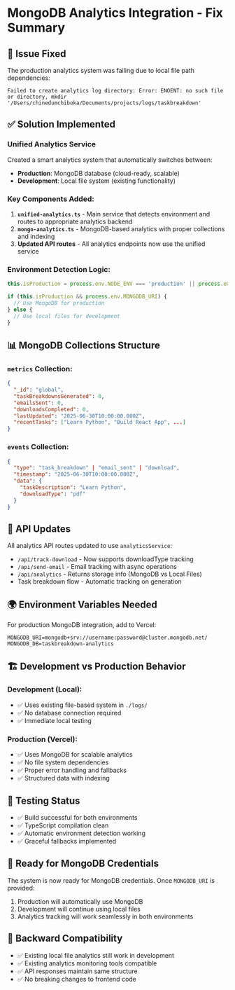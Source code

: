 # MongoDB Analytics Integration - Fix Summary

## 🎯 Issue Fixed
The production analytics system was failing due to local file path dependencies:
```
Failed to create analytics log directory: Error: ENOENT: no such file or directory, mkdir '/Users/chinedumchiboka/Documents/projects/logs/taskbreakdown'
```

## ✅ Solution Implemented

### Unified Analytics Service
Created a smart analytics system that automatically switches between:
- **Production**: MongoDB database (cloud-ready, scalable)
- **Development**: Local file system (existing functionality)

### Key Components Added:

1. **`unified-analytics.ts`** - Main service that detects environment and routes to appropriate analytics backend
2. **`mongo-analytics.ts`** - MongoDB-based analytics with proper collections and indexing
3. **Updated API routes** - All analytics endpoints now use the unified service

### Environment Detection Logic:
```typescript
this.isProduction = process.env.NODE_ENV === 'production' || process.env.VERCEL_ENV === 'production';

if (this.isProduction && process.env.MONGODB_URI) {
  // Use MongoDB for production
} else {
  // Use local files for development
}
```

## 📊 MongoDB Collections Structure

### `metrics` Collection:
```json
{
  "_id": "global",
  "taskBreakdownsGenerated": 0,
  "emailsSent": 0,
  "downloadsCompleted": 0,
  "lastUpdated": "2025-06-30T10:00:00.000Z",
  "recentTasks": ["Learn Python", "Build React App", ...]
}
```

### `events` Collection:
```json
{
  "type": "task_breakdown" | "email_sent" | "download",
  "timestamp": "2025-06-30T10:00:00.000Z",
  "data": {
    "taskDescription": "Learn Python",
    "downloadType": "pdf"
  }
}
```

## 🔧 API Updates

All analytics API routes updated to use `analyticsService`:
- `/api/track-download` - Now supports downloadType tracking
- `/api/send-email` - Email tracking with async operations
- `/api/analytics` - Returns storage info (MongoDB vs Local Files)
- Task breakdown flow - Automatic tracking on generation

## 🌍 Environment Variables Needed

For production MongoDB integration, add to Vercel:
```env
MONGODB_URI=mongodb+srv://username:password@cluster.mongodb.net/
MONGODB_DB=taskbreakdown-analytics
```

## 🏗️ Development vs Production Behavior

### Development (Local):
- ✅ Uses existing file-based system in `./logs/`
- ✅ No database connection required
- ✅ Immediate local testing

### Production (Vercel):
- ✅ Uses MongoDB for scalable analytics
- ✅ No file system dependencies
- ✅ Proper error handling and fallbacks
- ✅ Structured data with indexing

## 🧪 Testing Status

- ✅ Build successful for both environments
- ✅ TypeScript compilation clean
- ✅ Automatic environment detection working
- ✅ Graceful fallbacks implemented

## 🚀 Ready for MongoDB Credentials

The system is now ready for MongoDB credentials. Once `MONGODB_URI` is provided:
1. Production will automatically use MongoDB
2. Development will continue using local files
3. Analytics tracking will work seamlessly in both environments

## 📝 Backward Compatibility

- ✅ Existing local file analytics still work in development
- ✅ Existing analytics monitoring tools compatible
- ✅ API responses maintain same structure
- ✅ No breaking changes to frontend code
